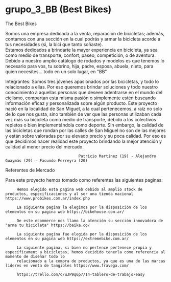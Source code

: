 # grupo_3_BB (Best Bikes)

The Best Bikes

Somos una empresa dedicada a la venta, reparación de bicicletas; 
además, contamos con una sección en la cual podrás y armar la bicicleta acorde a tus necesidades (si, la bici que tanto soñaste).  
Estamos dedicados a brindarte la mayor experiencia en bicicleta, ya sea como medio de transporte, confort, paseo, competición, o de aventura. 
Debido a nuestro amplio catálogo de rodados y modelos es que tenemos lo necesario para vos, tu sobrino, hija, padre, esposa, abuela, nieto, para quien necesites...
todo en un solo lugar, en "BB"


Integrantes: 
     Somos tres jóvenes apasionados por las bicicletas, y todo lo relacionado a ellas. Por eso queremos brindar soluciones y todo nuestro conocimiento 
     a aquellas personas que deseen adentrarse en el mundo del ciclismo, compartan esta misma pasión o simplemente estén buscando información 
     eficaz y personalizada sobre algún producto. 
     Este proyecto nació en la localidad de San Miguel, a la cual pertenecemos, a raíz no solo de lo que nos gusta, sino también de ver 
     que las personas utilizaban cada vez más su bicicleta como medio de transporte, debido a los colectivos repletos o bien implementándola como deporte. 
     Sin embargo, la calidad de las bicicletas que rondan por las calles de San Miguel no son de las mejores y están sobre valoradas por su elevado precio y su poca calidad.        Por eso es que decidimos hacer realidad este proyecto brindando la mejor atención y calidad al menor precio del mercado. 
  
                                    Patricio Martinez (19) - Alejandro Guaymás (29) - Facundo Ferreyra (20)
  
  Referentes de Mercado
  
  Para este proyecto hemos tomado como referentes las siguientes paginas:
  
         Hemos elegido esta pagina web debido al amplio stock de productos, especificaciones y al ser una tienda nacional https://www.probikes.com.ar/index.php 

         La siguiente pagina la elegimos por la disposición de los elementos en su pagina web https://bikehouse.com.ar/ 

         De este ecommerce nos llamo la atención su sección innovadora de "arma tu bicicleta" https://baika.co/ 

         La siguiente pagina fue elegida por la disposición de los elementos en su pagina web https://extremebike.com.ar/ 

         La siguiente pagina, si bien no pertence pertenece propia y específicament a bicicletas, hemos decidido tenerla como referencia al momento de diseñar todo lo
         relacionado a la compra de productos, ya que es una de las marcas lideres en venta de tangibles https://www.fravega.com/ 

         https://trello.com/c/uJP9q6p7/14-tablero-de-trabajo-easy


